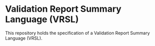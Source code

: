 Validation Report Summary Language (VRSL)
==

This repository holds the specification of a Validation Report Summary Language (VRSL).
